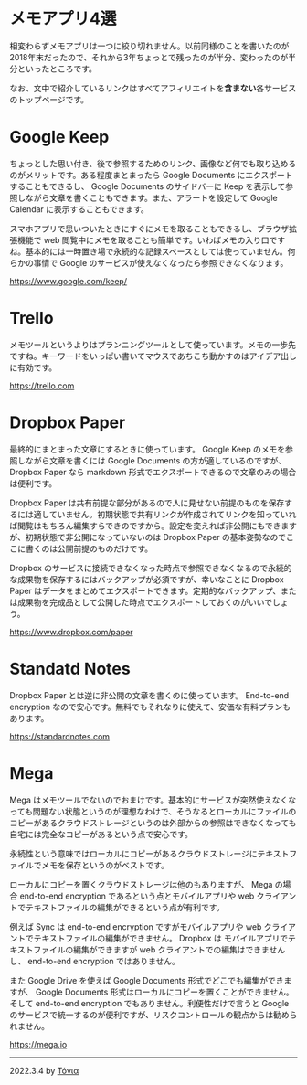 # メモアプリ4選

相変わらずメモアプリは一つに絞り切れません。以前同様のことを書いたのが2018年末だったので、それから3年ちょっとで残ったのが半分、変わったのが半分といったところです。

なお、文中で紹介しているリンクはすべてアフィリエイトを**含まない**各サービスのトップページです。

# Google Keep

ちょっとした思い付き、後で参照するためのリンク、画像など何でも取り込めるのがメリットです。ある程度まとまったら Google Documents にエクスポートすることもできるし、 Google Documents のサイドバーに Keep を表示して参照しながら文章を書くこともできます。また、アラートを設定して Google Calendar に表示することもできます。

スマホアプリで思いついたときにすぐにメモを取ることもできるし、ブラウザ拡張機能で web 閲覧中にメモを取ることも簡単です。いわばメモの入り口ですね。基本的には一時置き場で永続的な記録スペースとしては使っていません。何らかの事情で Google のサービスが使えなくなったら参照できなくなります。

https://www.google.com/keep/

# Trello

メモツールというよりはプランニングツールとして使っています。メモの一歩先ですね。キーワードをいっぱい書いてマウスであちこち動かすのはアイデア出しに有効です。

https://trello.com

# Dropbox Paper

最終的にまとまった文章にするときに使っています。 Google Keep のメモを参照しながら文章を書くには Google Documents の方が適しているのですが、 Dropbox Paper なら markdown 形式でエクスポートできるので文章のみの場合は便利です。

Dropbox Paper は共有前提な部分があるので人に見せない前提のものを保存するには適していません。初期状態で共有リンクが作成されてリンクを知っていれば閲覧はもちろん編集すらできのですから。設定を変えれば非公開にもできますが、初期状態で非公開になっていないのは Dropbox Paper の基本姿勢なのでここに書くのは公開前提のものだけです。

Dropbox のサービスに接続できなくなった時点で参照できなくなるので永続的な成果物を保存するにはバックアップが必須ですが、幸いなことに Dropbox Paper はデータをまとめてエクスポートできます。定期的なバックアップ、または成果物を完成品として公開した時点でエクスポートしておくのがいいでしょう。

https://www.dropbox.com/paper

# Standatd Notes

Dropbox Paper とは逆に非公開の文章を書くのに使っています。 End-to-end encryption なので安心です。無料でもそれなりに使えて、安価な有料プランもあります。

https://standardnotes.com

# Mega

Mega はメモツールでないのでおまけです。基本的にサービスが突然使えなくなっても問題ない状態というのが理想なわけで、そうなるとローカルにファイルのコピーがあるクラウドストレージというのは外部からの参照はできなくなっても自宅には完全なコピーがあるという点で安心です。

永続性という意味ではローカルにコピーがあるクラウドストレージにテキストファイルでメモを保存というのがベストです。

ローカルにコピーを置くクラウドストレージは他のもありますが、 Mega の場合 end-to-end encryption であるという点とモバイルアプリや web クライアントでテキストファイルの編集ができるという点が有利です。

例えば Sync は end-to-end encryption ですがモバイルアプリや web クライアントでテキストファイルの編集ができません。 Dropbox は モバイルアプリでテキストファイルの編集ができますが web クライアントでの編集はできませんし、 end-to-end encryption ではありません。

また Google Drive を使えば Google Documents 形式でどこでも編集ができますが、 Google Documents 形式はローカルにコピーを置くことができません。そして end-to-end encryption でもありません。利便性だけで言うと Google のサービスで統一するのが便利ですが、リスクコントロールの観点からは勧められません。

https://mega.io

----------

2022.3.4 by [Τόνια](https://paper.dropbox.com/doc/About--BdCizlPdZUOEFvRsDHPmPKVjAQ-ddH1X1WqPJpw9HHgkYFnU)